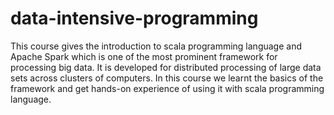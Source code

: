 # data-intensive-programming
This course gives the introduction to scala programming language and Apache Spark which is one of the most prominent framework for processing big data. It is developed for distributed processing of large data sets across clusters of computers. 
In this course we learnt the basics of the framework and get hands-on experience of using it with scala programming language.
